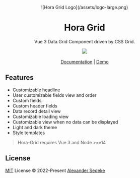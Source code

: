 <p align="center">
  ![Hora Grid Logo](/assets/logo-large.png)
</p>

<h1 align="center">
  Hora Grid
</h1>
<p align="center">
  Vue 3 Data Grid Component driven by CSS Grid.
<p>
<p align="center">
  <a href="https://www.npmjs.com/package/@studioalex/hora-grid"><img src="https://img.shields.io/npm/v/@studioalex/hora-grid?color=729B1B&label="></a>
<p>

<p align="center">
 <a href="https://hora.studioalex.one/">Documentation</a> | <a href="https://hora.studioalex.one/demo">Demo</a>
</p>

## Features

- Customizable headline
- User customizable fields view and order
- Custom fields
- Custom header fields
- Data record detail view
- Customizable loading view
- Customizable view when no data can be displayed
- Light and dark theme
- Style templates

> Hora-Grid requires Vue 3 and Node >=v14

## License

[MIT](./LICENSE) License © 2022-Present [Alexander Sedeke](https://github.com/alexsedeke)
